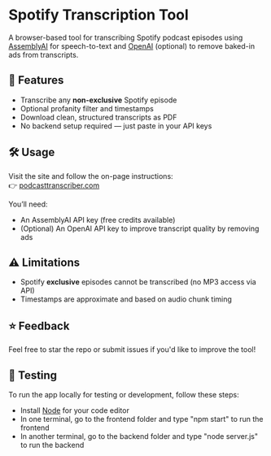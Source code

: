 # Spotify Transcription Tool

A browser-based tool for transcribing Spotify podcast episodes using [AssemblyAI](https://www.assemblyai.com/) for speech-to-text and [OpenAI](https://platform.openai.com/) (optional) to remove baked-in ads from transcripts.

## 🚀 Features
- Transcribe any **non-exclusive** Spotify episode
- Optional profanity filter and timestamps
- Download clean, structured transcripts as PDF
- No backend setup required — just paste in your API keys

## 🛠️ Usage
Visit the site and follow the on-page instructions:  
👉 [podcasttranscriber.com](https://podcasttranscriber.com)

You’ll need:
- An AssemblyAI API key (free credits available)
- (Optional) An OpenAI API key to improve transcript quality by removing ads

## ⚠️ Limitations
- Spotify **exclusive** episodes cannot be transcribed (no MP3 access via API)
- Timestamps are approximate and based on audio chunk timing

## ⭐ Feedback
Feel free to star the repo or submit issues if you'd like to improve the tool!

## 🧩 Testing
To run the app locally for testing or development, follow these steps:
- Install [Node](https://nodejs.org/en/download) for your code editor
- In one terminal, go to the frontend folder and type "npm start" to run the frontend
- In another terminal, go to the backend folder and type "node server.js" to run the backend